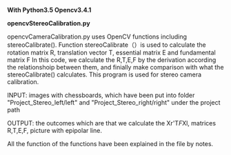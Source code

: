 **With Python3.5 Opencv3.4.1**

**opencvStereoCalibration.py**

  opencvCameraCalibration.py uses OpenCV functions including stereoCalibrate(). Function stereoCalibrate（）is used to calculate the rotation matrix R, translation vector T, essential matrix E and fundamental matrix F
  In this code, we calculate the R,T,E,F by the derivation according the relationshoip between them, and finially make comparison with what the stereoCalibrate() calculates.
  This program is used for stereo camera calibration.
  
  INPUT: images with chessboards, which have been put into folder "Project_Stereo_left/left" and  "Project_Stereo_right/right" under the project path
  
  OUTPUT: the outcomes which are that we calculate the Xr'T*F*Xl, matrices R,T,E,F, picture with epipolar line.
  
  All the function of the functions have been explained in the file by notes. 

